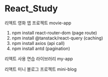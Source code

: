 # React_Study

리엑트 영화 앱 프로젝트
movie-app

1. npm install react-router-dom (page route)
2. npm install @tanstack/react-query (caching)
3. npm install axios (api call)
4. npm install antd (pagination)

리액트 사용 연습 라이브러리 
my-app

리액트 미니 블로그 프로젝트
mini-blog
